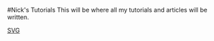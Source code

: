 #Nick's Tutorials
This will be where all my tutorials and articles will be written.

[SVG](svg/README.md)